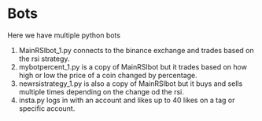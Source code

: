# Bots
Here we have multiple python bots
1. MainRSIbot_1.py connects to the binance exchange and trades based on the rsi strategy.
2. mybotpercent_1.py is a copy of MainRSIbot but it trades based on how high or low the price of a coin changed by percentage.
3. newrsistrategy_1.py is also a copy of MainRSIbot but it buys and sells multiple times depending on the change od the rsi.
4. insta.py logs in with an account and likes up to 40 likes on a tag or specific account.
